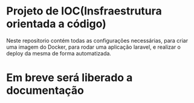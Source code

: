 # Projeto de IOC(Insfraestrutura orientada a código)

 Neste repositorio contém todas as configurações necessárias, para criar
 uma imagem do Docker, para rodar uma aplicação laravel, e realizar o deploy
 da mesma de forma automatizada.

 # Em breve será liberado a documentação